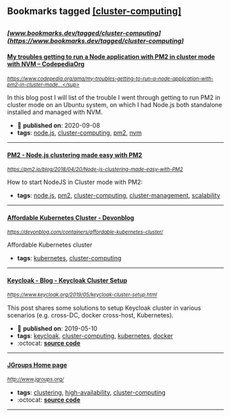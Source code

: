 ## Bookmarks tagged [[cluster-computing]](https://www.bookmarks.dev/search?q=[cluster-computing])

_<sup><sup>[www.bookmarks.dev/tagged/cluster-computing](https://www.bookmarks.dev/tagged/cluster-computing)</sup></sup>_
---
#### [My troubles getting to run a Node application with PM2 in cluster mode with NVM – CodepediaOrg](https://www.codepedia.org/ama/my-troubles-getting-to-run-a-node-application-with-pm2-in-cluster-mode-with-nvm)
_<sup>https://www.codepedia.org/ama/my-troubles-getting-to-run-a-node-application-with-pm2-in-cluster-mode...</sup>_

In this blog post I will list of the trouble I went through getting to run PM2 in cluster mode on an Ubuntu system, on which I had Node.js both standalone installed and managed with NVM.
* :calendar: **published on**: 2020-09-08
* **tags**: [node.js](../tagged/node.js.md), [cluster-computing](../tagged/cluster-computing.md), [pm2](../tagged/pm2.md), [nvm](../tagged/nvm.md)
---
#### [PM2 - Node.js clustering made easy with PM2](https://pm2.io/blog/2018/04/20/Node-js-clustering-made-easy-with-PM2)
_<sup>https://pm2.io/blog/2018/04/20/Node-js-clustering-made-easy-with-PM2</sup>_

How to start NodeJS in Cluster mode with PM2:


* **tags**: [node.js](../tagged/node.js.md), [pm2](../tagged/pm2.md), [cluster-computing](../tagged/cluster-computing.md), [cluster-management](../tagged/cluster-management.md), [scalability](../tagged/scalability.md)
---
#### [Affordable Kubernetes Cluster - Devonblog](https://devonblog.com/containers/affordable-kubernetes-cluster/)
_<sup>https://devonblog.com/containers/affordable-kubernetes-cluster/</sup>_

Affordable Kubernetes cluster
* **tags**: [kubernetes](../tagged/kubernetes.md), [cluster-computing](../tagged/cluster-computing.md)
---
#### [Keycloak - Blog - Keycloak Cluster Setup](https://www.keycloak.org/2019/05/keycloak-cluster-setup.html)
_<sup>https://www.keycloak.org/2019/05/keycloak-cluster-setup.html</sup>_

This post shares some solutions to setup Keycloak cluster in various scenarios (e.g. cross-DC, docker cross-host, Kubernetes).
* :calendar: **published on**: 2019-05-10
* **tags**: [keycloak](../tagged/keycloak.md), [cluster-computing](../tagged/cluster-computing.md), [kubernetes](../tagged/kubernetes.md), [docker](../tagged/docker.md)
* :octocat: **[source code](https://github.com/fit2anything/keycloak-cluster-setup-and-configuration)**
---
#### [JGroups Home page](http://www.jgroups.org/)
_<sup>http://www.jgroups.org/</sup>_

* **tags**: [clustering](../tagged/clustering.md), [high-availability](../tagged/high-availability.md), [cluster-computing](../tagged/cluster-computing.md)
* :octocat: **[source code](https://github.com/belaban/JGroups)**
---
